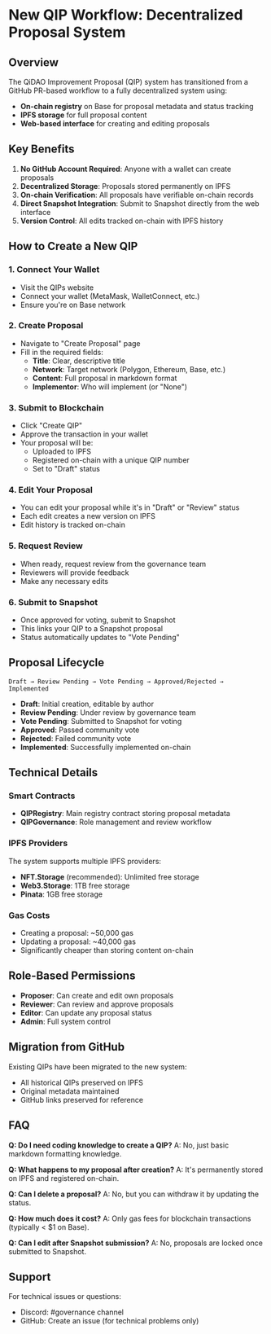 # New QIP Workflow: Decentralized Proposal System

## Overview

The QiDAO Improvement Proposal (QIP) system has transitioned from a GitHub PR-based workflow to a fully decentralized system using:
- **On-chain registry** on Base for proposal metadata and status tracking
- **IPFS storage** for full proposal content
- **Web-based interface** for creating and editing proposals

## Key Benefits

1. **No GitHub Account Required**: Anyone with a wallet can create proposals
2. **Decentralized Storage**: Proposals stored permanently on IPFS
3. **On-chain Verification**: All proposals have verifiable on-chain records
4. **Direct Snapshot Integration**: Submit to Snapshot directly from the web interface
5. **Version Control**: All edits tracked on-chain with IPFS history

## How to Create a New QIP

### 1. Connect Your Wallet
- Visit the QIPs website
- Connect your wallet (MetaMask, WalletConnect, etc.)
- Ensure you're on Base network

### 2. Create Proposal
- Navigate to "Create Proposal" page
- Fill in the required fields:
  - **Title**: Clear, descriptive title
  - **Network**: Target network (Polygon, Ethereum, Base, etc.)
  - **Content**: Full proposal in markdown format
  - **Implementor**: Who will implement (or "None")

### 3. Submit to Blockchain
- Click "Create QIP"
- Approve the transaction in your wallet
- Your proposal will be:
  - Uploaded to IPFS
  - Registered on-chain with a unique QIP number
  - Set to "Draft" status

### 4. Edit Your Proposal
- You can edit your proposal while it's in "Draft" or "Review" status
- Each edit creates a new version on IPFS
- Edit history is tracked on-chain

### 5. Request Review
- When ready, request review from the governance team
- Reviewers will provide feedback
- Make any necessary edits

### 6. Submit to Snapshot
- Once approved for voting, submit to Snapshot
- This links your QIP to a Snapshot proposal
- Status automatically updates to "Vote Pending"

## Proposal Lifecycle

```
Draft → Review Pending → Vote Pending → Approved/Rejected → Implemented
```

- **Draft**: Initial creation, editable by author
- **Review Pending**: Under review by governance team
- **Vote Pending**: Submitted to Snapshot for voting
- **Approved**: Passed community vote
- **Rejected**: Failed community vote
- **Implemented**: Successfully implemented on-chain

## Technical Details

### Smart Contracts
- **QIPRegistry**: Main registry contract storing proposal metadata
- **QIPGovernance**: Role management and review workflow

### IPFS Providers
The system supports multiple IPFS providers:
- **NFT.Storage** (recommended): Unlimited free storage
- **Web3.Storage**: 1TB free storage
- **Pinata**: 1GB free storage

### Gas Costs
- Creating a proposal: ~50,000 gas
- Updating a proposal: ~40,000 gas
- Significantly cheaper than storing content on-chain

## Role-Based Permissions

- **Proposer**: Can create and edit own proposals
- **Reviewer**: Can review and approve proposals
- **Editor**: Can update any proposal status
- **Admin**: Full system control

## Migration from GitHub

Existing QIPs have been migrated to the new system:
- All historical QIPs preserved on IPFS
- Original metadata maintained
- GitHub links preserved for reference

## FAQ

**Q: Do I need coding knowledge to create a QIP?**
A: No, just basic markdown formatting knowledge.

**Q: What happens to my proposal after creation?**
A: It's permanently stored on IPFS and registered on-chain.

**Q: Can I delete a proposal?**
A: No, but you can withdraw it by updating the status.

**Q: How much does it cost?**
A: Only gas fees for blockchain transactions (typically < $1 on Base).

**Q: Can I edit after Snapshot submission?**
A: No, proposals are locked once submitted to Snapshot.

## Support

For technical issues or questions:
- Discord: #governance channel
- GitHub: Create an issue (for technical problems only)